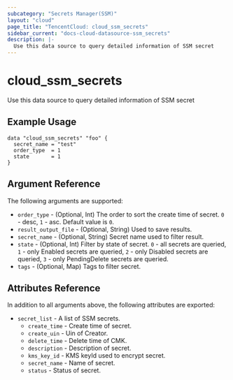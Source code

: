 ```yaml
---
subcategory: "Secrets Manager(SSM)"
layout: "cloud"
page_title: "TencentCloud: cloud_ssm_secrets"
sidebar_current: "docs-cloud-datasource-ssm_secrets"
description: |-
  Use this data source to query detailed information of SSM secret
---
```


# cloud_ssm_secrets

Use this data source to query detailed information of SSM secret

## Example Usage

```hcl
data "cloud_ssm_secrets" "foo" {
  secret_name = "test"
  order_type  = 1
  state       = 1
}
```

## Argument Reference

The following arguments are supported:

* `order_type` - (Optional, Int) The order to sort the create time of secret. `0` - desc, `1` - asc. Default value is `0`.
* `result_output_file` - (Optional, String) Used to save results.
* `secret_name` - (Optional, String) Secret name used to filter result.
* `state` - (Optional, Int) Filter by state of secret. `0` - all secrets are queried, `1` - only Enabled secrets are queried, `2` - only Disabled secrets are queried, `3` - only PendingDelete secrets are queried.
* `tags` - (Optional, Map) Tags to filter secret.

## Attributes Reference

In addition to all arguments above, the following attributes are exported:

* `secret_list` - A list of SSM secrets.
  * `create_time` - Create time of secret.
  * `create_uin` - Uin of Creator.
  * `delete_time` - Delete time of CMK.
  * `description` - Description of secret.
  * `kms_key_id` - KMS keyId used to encrypt secret.
  * `secret_name` - Name of secret.
  * `status` - Status of secret.


